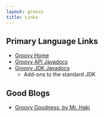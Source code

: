 ```yaml
---
layout: groovy
title: Links
---
```


## Primary Language Links

*   [Groovy Home](http://groovy.codehaus.org/)
*   [Groovy API Javadocs](http://groovy.codehaus.org/gapi/)
*   [Groovy JDK Javadocs](http://groovy.codehaus.org/groovy-jdk/)
    *   Add-ons to the standard JDK

## Good Blogs

*   [Groovy Goodness, by Mr. Haki](http://mrhaki.blogspot.com/search/label/Groovy:Goodness)
